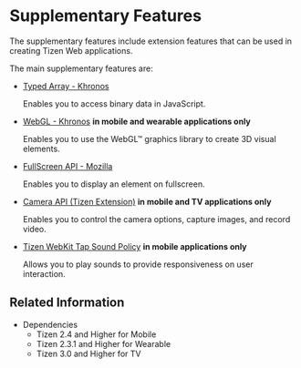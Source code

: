 # Supplementary Features

The supplementary features include extension features that can be used in creating Tizen Web applications.

The main supplementary features are:

- [Typed Array - Khronos](./typedarray.md)

  Enables you to access binary data in JavaScript.

- [WebGL - Khronos](./webgl.md) **in mobile and wearable applications only**

  Enables you to use the WebGL™ graphics library to create 3D visual elements.

- [FullScreen API - Mozilla](./fullscreen.md) 	

  Enables you to display an element on fullscreen.

- [Camera API (Tizen Extension)](./camera.md) **in mobile and TV applications only**

  Enables you to control the camera options, capture images, and record video.

- [Tizen WebKit Tap Sound Policy](./sound-policy.md) **in mobile applications only**

  Allows you to play sounds to provide responsiveness on user interaction.


## Related Information
- Dependencies
  - Tizen 2.4 and Higher for Mobile
  - Tizen 2.3.1 and Higher for Wearable
  - Tizen 3.0 and Higher for TV
